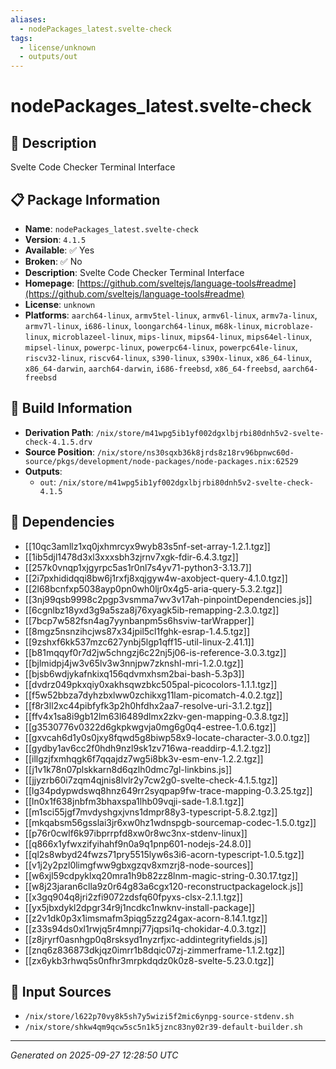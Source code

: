 ```yaml
---
aliases:
  - nodePackages_latest.svelte-check
tags:
  - license/unknown
  - outputs/out
---
```


# nodePackages_latest.svelte-check

## 📝 Description

Svelte Code Checker Terminal Interface

## 📋 Package Information

- **Name**: `nodePackages_latest.svelte-check`
- **Version**: `4.1.5`
- **Available**: ✅ Yes
- **Broken**: ✅ No
- **Description**: Svelte Code Checker Terminal Interface
- **Homepage**: [https://github.com/sveltejs/language-tools#readme](https://github.com/sveltejs/language-tools#readme)
- **License**: `unknown`
- **Platforms**: `aarch64-linux`, `armv5tel-linux`, `armv6l-linux`, `armv7a-linux`, `armv7l-linux`, `i686-linux`, `loongarch64-linux`, `m68k-linux`, `microblaze-linux`, `microblazeel-linux`, `mips-linux`, `mips64-linux`, `mips64el-linux`, `mipsel-linux`, `powerpc-linux`, `powerpc64-linux`, `powerpc64le-linux`, `riscv32-linux`, `riscv64-linux`, `s390-linux`, `s390x-linux`, `x86_64-linux`, `x86_64-darwin`, `aarch64-darwin`, `i686-freebsd`, `x86_64-freebsd`, `aarch64-freebsd`

## 🔧 Build Information

- **Derivation Path**: `/nix/store/m41wpg5ib1yf002dgxlbjrbi80dnh5v2-svelte-check-4.1.5.drv`
- **Source Position**: `/nix/store/ns30sqxb36k8jrds8z18rv96bpnwc60d-source/pkgs/development/node-packages/node-packages.nix:62529`
- **Outputs**:
  - `out`:  `/nix/store/m41wpg5ib1yf002dgxlbjrbi80dnh5v2-svelte-check-4.1.5`

## 🔗 Dependencies

- [[10qc3amllz1xq0jxhmrcyx9wyb83s5nf-set-array-1.2.1.tgz]]
- [[1ib5djl1478d3xl3xxxsbh3zjrnv7xgk-fdir-6.4.3.tgz]]
- [[257k0vnqp1xjgyrpc5as1r0nl7s4yv71-python3-3.13.7]]
- [[2i7pxhididqqi8bw6j1rxfj8xqjgyw4w-axobject-query-4.1.0.tgz]]
- [[2l68bcnfxp5038ayp0pn0wh0ljr0x4g5-aria-query-5.3.2.tgz]]
- [[3nj99qsb9998c2pgp3vsmma7wv3v17ah-pinpointDependencies.js]]
- [[6cgnlbz18yxd3g9a5sza8j76xyagk5ib-remapping-2.3.0.tgz]]
- [[7bcp7w582fsn4ag7yynbanpm5s6hsviw-tarWrapper]]
- [[8mgz5nsnzihcjws87x34jpil5cl1fghk-esrap-1.4.5.tgz]]
- [[9zshxf6kk537mzc627ynbj5lgp1qff15-util-linux-2.41.1]]
- [[b81mqqyf0r7d2jw5chngzj6c22nj5j06-is-reference-3.0.3.tgz]]
- [[bjlmidpj4jw3v65lv3w3nnjpw7zknshl-mri-1.2.0.tgz]]
- [[bjsb6wdjykafnkixq156qdvmxhsm2bai-bash-5.3p3]]
- [[dvdrz049pkxqiy0xakhsqwzbkc505pal-picocolors-1.1.1.tgz]]
- [[f5w52bbza7dyhzbxlww0zchikxg11lam-picomatch-4.0.2.tgz]]
- [[f8r3ll2xc44pibfyfk3p2h0hfdhx2aa7-resolve-uri-3.1.2.tgz]]
- [[ffv4x1sa8i9gb12lm63l6489dlmx2zkv-gen-mapping-0.3.8.tgz]]
- [[g3530776v0322d6gkpkwgvja0mg6g0q4-estree-1.0.6.tgz]]
- [[gxvcah6d1y0s0jxy8fqwd5g8biwp58x9-locate-character-3.0.0.tgz]]
- [[gydby1av6cc2f0hdh9nzl9sk1zv716wa-readdirp-4.1.2.tgz]]
- [[illgzjfxmhqgk6f7qqajdz7wg5i8bk3v-esm-env-1.2.2.tgz]]
- [[j1v1k78n07plskkarn8d6qzlh0dmc7gl-linkbins.js]]
- [[jjyzrb60i7zqm4qjnis8lvlr2y7cw2g0-svelte-check-4.1.5.tgz]]
- [[lg34pdypwdswq8hnz649rr2syqpap9fw-trace-mapping-0.3.25.tgz]]
- [[ln0x1f638jnbfm3bhaxspa1lhb09vqji-sade-1.8.1.tgz]]
- [[m1sci55jgf7mvdyshgxjvns1dmpr88y3-typescript-5.8.2.tgz]]
- [[mkqabsm56gsslai3jr6xw0hz1wdnspgb-sourcemap-codec-1.5.0.tgz]]
- [[p76r0cwlf6k97ibprrpfd8xw0r8wc3nx-stdenv-linux]]
- [[q866x1yfwxzifyihahf9n0a9q1pnp601-nodejs-24.8.0]]
- [[ql2s8wbyd24fwzs71pry5515lyw6s3i6-acorn-typescript-1.0.5.tgz]]
- [[v1j2y2pzl0limgfww9gbxgzqv8xmzrj8-node-sources]]
- [[w6xjl59cdpyklxq20mra1h9b82zz8lnm-magic-string-0.30.17.tgz]]
- [[w8j23jaran6clla9z0r64g83a6cgx120-reconstructpackagelock.js]]
- [[x3gq904q8jri2zfi9072zdsfq60fpyxs-clsx-2.1.1.tgz]]
- [[yx5jbxdykl2dpgr34r9j1ncdkc1nwknv-install-package]]
- [[z2v1dk0p3x1imsmafm3piqg5zzg24gax-acorn-8.14.1.tgz]]
- [[z33s94ds0xl1rwjq5r4mnpj77jqpsi1q-chokidar-4.0.3.tgz]]
- [[z8jryrf0asnhgp0q8rsksyd1nyzrfjxc-addintegrityfields.js]]
- [[znq6z836873dkjqz0imrr1b8dqic07zj-zimmerframe-1.1.2.tgz]]
- [[zx6ykb3rhwq5s0nfhr3mrpkdqdz0k0z8-svelte-5.23.0.tgz]]

## 📁 Input Sources

- `/nix/store/l622p70vy8k5sh7y5wizi5f2mic6ynpg-source-stdenv.sh`
- `/nix/store/shkw4qm9qcw5sc5n1k5jznc83ny02r39-default-builder.sh`

---
*Generated on 2025-09-27 12:28:50 UTC*
